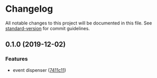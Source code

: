 # Changelog

All notable changes to this project will be documented in this file. See [standard-version](https://github.com/conventional-changelog/standard-version) for commit guidelines.

## 0.1.0 (2019-12-02)


### Features

* event dispenser ([7411c11](https://github.com/rickkky/event-dispenser/commit/7411c11b28b6be84c9d65ce140c32220b220c844))
